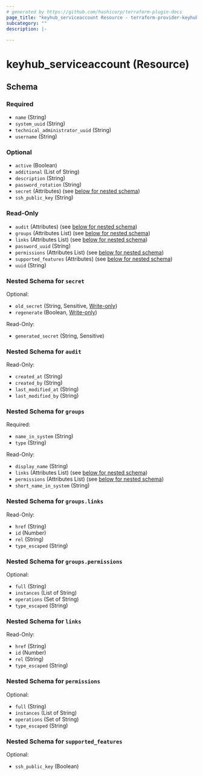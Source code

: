 ```yaml
---
# generated by https://github.com/hashicorp/terraform-plugin-docs
page_title: "keyhub_serviceaccount Resource - terraform-provider-keyhub"
subcategory: ""
description: |-
  
---
```


# keyhub_serviceaccount (Resource)





<!-- schema generated by tfplugindocs -->
## Schema

### Required

- `name` (String)
- `system_uuid` (String)
- `technical_administrator_uuid` (String)
- `username` (String)

### Optional

- `active` (Boolean)
- `additional` (List of String)
- `description` (String)
- `password_rotation` (String)
- `secret` (Attributes) (see [below for nested schema](#nestedatt--secret))
- `ssh_public_key` (String)

### Read-Only

- `audit` (Attributes) (see [below for nested schema](#nestedatt--audit))
- `groups` (Attributes List) (see [below for nested schema](#nestedatt--groups))
- `links` (Attributes List) (see [below for nested schema](#nestedatt--links))
- `password_uuid` (String)
- `permissions` (Attributes List) (see [below for nested schema](#nestedatt--permissions))
- `supported_features` (Attributes) (see [below for nested schema](#nestedatt--supported_features))
- `uuid` (String)

<a id="nestedatt--secret"></a>
### Nested Schema for `secret`

Optional:

- `old_secret` (String, Sensitive, [Write-only](https://developer.hashicorp.com/terraform/language/resources/ephemeral#write-only-arguments))
- `regenerate` (Boolean, [Write-only](https://developer.hashicorp.com/terraform/language/resources/ephemeral#write-only-arguments))

Read-Only:

- `generated_secret` (String, Sensitive)


<a id="nestedatt--audit"></a>
### Nested Schema for `audit`

Read-Only:

- `created_at` (String)
- `created_by` (String)
- `last_modified_at` (String)
- `last_modified_by` (String)


<a id="nestedatt--groups"></a>
### Nested Schema for `groups`

Required:

- `name_in_system` (String)
- `type` (String)

Read-Only:

- `display_name` (String)
- `links` (Attributes List) (see [below for nested schema](#nestedatt--groups--links))
- `permissions` (Attributes List) (see [below for nested schema](#nestedatt--groups--permissions))
- `short_name_in_system` (String)

<a id="nestedatt--groups--links"></a>
### Nested Schema for `groups.links`

Read-Only:

- `href` (String)
- `id` (Number)
- `rel` (String)
- `type_escaped` (String)


<a id="nestedatt--groups--permissions"></a>
### Nested Schema for `groups.permissions`

Optional:

- `full` (String)
- `instances` (List of String)
- `operations` (Set of String)
- `type_escaped` (String)



<a id="nestedatt--links"></a>
### Nested Schema for `links`

Read-Only:

- `href` (String)
- `id` (Number)
- `rel` (String)
- `type_escaped` (String)


<a id="nestedatt--permissions"></a>
### Nested Schema for `permissions`

Optional:

- `full` (String)
- `instances` (List of String)
- `operations` (Set of String)
- `type_escaped` (String)


<a id="nestedatt--supported_features"></a>
### Nested Schema for `supported_features`

Optional:

- `ssh_public_key` (Boolean)
